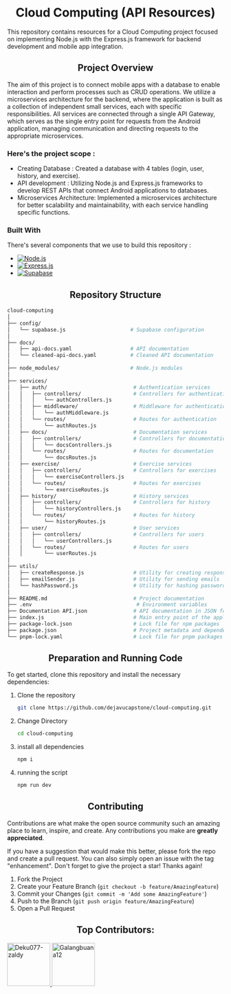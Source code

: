 <!-- ABOUT THE PROJECT -->

<h1 align="center">Cloud Computing (API Resources)</h1>

This repository contains resources for a Cloud Computing project focused on implementing Node.js with the Express.js framework for backend development 
and mobile app integration.

<h2 align="center">Project Overview</h2>

The aim of this project is to connect mobile apps with a database to enable interaction and perform processes such as CRUD operations. We utilize a microservices architecture for the backend, where the application is built as a collection of independent small services, each with specific responsibilities. All services are connected through a single API Gateway, which serves as the single entry point for requests from the Android application, managing communication and directing requests to the appropriate microservices.

### Here's the project scope :

- Creating Database : Created a database with 4 tables (login, user, history, and exercise).
- API development : Utilizing Node.js and Express.js frameworks to develop REST APIs that connect Android applications to databases.
- Microservices Architecture: Implemented a microservices architecture for better scalability and maintainability, with each service handling specific functions.


### Built With

There's several components that we use to build this repository :

- [![Node.js][Node.js]][Node-url]
- [![Express.js][Express.js]][Express-url]
- [![Supabase][Supabase]][Supabase-url]


[Node.js]: https://img.shields.io/badge/Node.js-339933?style=flat-square&logo=Node.js&logoColor=white
[Node-url]: https://nodejs.org/
[Express.js]: https://img.shields.io/badge/Express.js-000000?style=flat-square&logo=express&logoColor=yellow
[Express-url]: https://expressjs.com/
[Supabase]: https://img.shields.io/badge/Supabase-3ECF8E?style=flat-square&logo=supabase&logoColor=white
[Supabase-url]: https://supabase.com/



<h2 align="center">Repository Structure</h2>

  ```sh
cloud-computing
│
├── config/
│   └── supabase.js                     # Supabase configuration
│
├── docs/
│   ├── api-docs.yaml                   # API documentation
│   └── cleaned-api-docs.yaml           # Cleaned API documentation
│
├── node_modules/                       # Node.js modules
│
├── services/
│   ├── auth/                            # Authentication services
│   │   ├── controllers/                 # Controllers for authentication
│   │   │   └── authControllers.js       
│   │   ├── middleware/                  # Middleware for authentication
│   │   │   └── authMiddleware.js        
│   │   └── routes/                      # Routes for authentication
│   │       └── authRoutes.js            
│   ├── docs/                            # Documentation services
│   │   ├── controllers/                 # Controllers for documentation
│   │   │   └── docsControllers.js       
│   │   └── routes/                      # Routes for documentation
│   │       └── docsRoutes.js            
│   ├── exercise/                        # Exercise services
│   │   ├── controllers/                 # Controllers for exercises
│   │   │   └── exerciseControllers.js    
│   │   └── routes/                      # Routes for exercises
│   │       └── exerciseRoutes.js        
│   ├── history/                         # History services
│   │   ├── controllers/                 # Controllers for history
│   │   │   └── historyControllers.js     
│   │   └── routes/                      # Routes for history
│   │       └── historyRoutes.js         
│   ├── user/                            # User services
│   │   ├── controllers/                 # Controllers for users
│   │   │   └── userControllers.js       
│   │   └── routes/                      # Routes for users
│   │       └── userRoutes.js            
│
├── utils/
│   ├── createResponse.js                # Utility for creating responses
│   ├── emailSender.js                   # Utility for sending emails
│   └── hashPassword.js                  # Utility for hashing passwords
│
├── README.md                            # Project documentation
├── .env                                  # Environment variables
├── Documentation API.json               # API documentation in JSON format
├── index.js                             # Main entry point of the application
├── package-lock.json                    # Lock file for npm packages
├── package.json                         # Project metadata and dependencies
└── pnpm-lock.yaml                       # Lock file for pnpm packages

  ```

<h2 align="center">Preparation and Running Code</h2>

To get started, clone this repository and install the necessary dependencies:

1. Clone the repository
   ```sh
   git clone https://github.com/dejavucapstone/cloud-computing.git
   ```
2. Change Directory
   ```sh
   cd cloud-computing
   ```
3. install all dependencies
   ```sh
   npm i
   ```
4. running the script
   ```sh
   npm run dev
   ```




<h2 align="center">Contributing</h2>

Contributions are what make the open source community such an amazing place to learn, inspire, and create. Any contributions you make are **greatly appreciated**.

If you have a suggestion that would make this better, please fork the repo and create a pull request. You can also simply open an issue with the tag "enhancement".
Don't forget to give the project a star! Thanks again!

1. Fork the Project
2. Create your Feature Branch (`git checkout -b feature/AmazingFeature`)
3. Commit your Changes (`git commit -m 'Add some AmazingFeature'`)
4. Push to the Branch (`git push origin feature/AmazingFeature`)
5. Open a Pull Request

<h2 align="center">Top Contributors:</h2>

<a href="https://github.com/Deku077-zaldy">
  <img src="https://contrib.rocks/image?repo=Deku077-zaldy" alt="Deku077-zaldy" width="100" />
</a>

<a href="https://github.com/Galangbuana12">
  <img src="https://contrib.rocks/image?repo=Galangbuana12" alt="Galangbuana12" width="100" />
</a>




